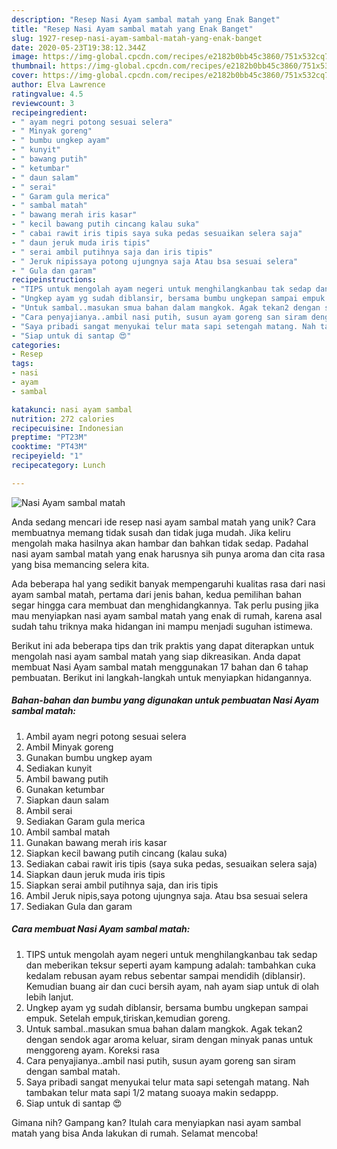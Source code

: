 ```yaml
---
description: "Resep Nasi Ayam sambal matah yang Enak Banget"
title: "Resep Nasi Ayam sambal matah yang Enak Banget"
slug: 1927-resep-nasi-ayam-sambal-matah-yang-enak-banget
date: 2020-05-23T19:38:12.344Z
image: https://img-global.cpcdn.com/recipes/e2182b0bb45c3860/751x532cq70/nasi-ayam-sambal-matah-foto-resep-utama.jpg
thumbnail: https://img-global.cpcdn.com/recipes/e2182b0bb45c3860/751x532cq70/nasi-ayam-sambal-matah-foto-resep-utama.jpg
cover: https://img-global.cpcdn.com/recipes/e2182b0bb45c3860/751x532cq70/nasi-ayam-sambal-matah-foto-resep-utama.jpg
author: Elva Lawrence
ratingvalue: 4.5
reviewcount: 3
recipeingredient:
- " ayam negri potong sesuai selera"
- " Minyak goreng"
- " bumbu ungkep ayam"
- " kunyit"
- " bawang putih"
- " ketumbar"
- " daun salam"
- " serai"
- " Garam gula merica"
- " sambal matah"
- " bawang merah iris kasar"
- " kecil bawang putih cincang kalau suka"
- " cabai rawit iris tipis saya suka pedas sesuaikan selera saja"
- " daun jeruk muda iris tipis"
- " serai ambil putihnya saja dan iris tipis"
- " Jeruk nipissaya potong ujungnya saja Atau bsa sesuai selera"
- " Gula dan garam"
recipeinstructions:
- "TIPS untuk mengolah ayam negeri untuk menghilangkanbau tak sedap dan meberikan teksur seperti ayam kampung adalah: tambahkan cuka kedalam rebusan ayam rebus sebentar sampai mendidih (diblansir). Kemudian buang air dan cuci bersih ayam, nah ayam siap untuk di olah lebih lanjut."
- "Ungkep ayam yg sudah diblansir, bersama bumbu ungkepan sampai empuk. Setelah empuk,tiriskan,kemudian goreng."
- "Untuk sambal..masukan smua bahan dalam mangkok. Agak tekan2 dengan sendok agar aroma keluar, siram dengan minyak panas untuk menggoreng ayam. Koreksi rasa"
- "Cara penyajianya..ambil nasi putih, susun ayam goreng san siram dengan sambal matah."
- "Saya pribadi sangat menyukai telur mata sapi setengah matang. Nah tambakan telur mata sapi 1/2 matang suoaya makin sedappp."
- "Siap untuk di santap 😍"
categories:
- Resep
tags:
- nasi
- ayam
- sambal

katakunci: nasi ayam sambal 
nutrition: 272 calories
recipecuisine: Indonesian
preptime: "PT23M"
cooktime: "PT43M"
recipeyield: "1"
recipecategory: Lunch

---
```



![Nasi Ayam sambal matah](https://img-global.cpcdn.com/recipes/e2182b0bb45c3860/751x532cq70/nasi-ayam-sambal-matah-foto-resep-utama.jpg)

Anda sedang mencari ide resep nasi ayam sambal matah yang unik? Cara membuatnya memang tidak susah dan tidak juga mudah. Jika keliru mengolah maka hasilnya akan hambar dan bahkan tidak sedap. Padahal nasi ayam sambal matah yang enak harusnya sih punya aroma dan cita rasa yang bisa memancing selera kita.



Ada beberapa hal yang sedikit banyak mempengaruhi kualitas rasa dari nasi ayam sambal matah, pertama dari jenis bahan, kedua pemilihan bahan segar hingga cara membuat dan menghidangkannya. Tak perlu pusing jika mau menyiapkan nasi ayam sambal matah yang enak di rumah, karena asal sudah tahu triknya maka hidangan ini mampu menjadi suguhan istimewa.


Berikut ini ada beberapa tips dan trik praktis yang dapat diterapkan untuk mengolah nasi ayam sambal matah yang siap dikreasikan. Anda dapat membuat Nasi Ayam sambal matah menggunakan 17 bahan dan 6 tahap pembuatan. Berikut ini langkah-langkah untuk menyiapkan hidangannya.

<!--inarticleads1-->

##### Bahan-bahan dan bumbu yang digunakan untuk pembuatan Nasi Ayam sambal matah:

1. Ambil  ayam negri potong sesuai selera
1. Ambil  Minyak goreng
1. Gunakan  bumbu ungkep ayam
1. Sediakan  kunyit
1. Ambil  bawang putih
1. Gunakan  ketumbar
1. Siapkan  daun salam
1. Ambil  serai
1. Sediakan  Garam gula merica
1. Ambil  sambal matah
1. Gunakan  bawang merah iris kasar
1. Siapkan  kecil bawang putih cincang (kalau suka)
1. Sediakan  cabai rawit iris tipis (saya suka pedas, sesuaikan selera saja)
1. Siapkan  daun jeruk muda iris tipis
1. Siapkan  serai ambil putihnya saja, dan iris tipis
1. Ambil  Jeruk nipis,saya potong ujungnya saja. Atau bsa sesuai selera
1. Sediakan  Gula dan garam




<!--inarticleads2-->

##### Cara membuat Nasi Ayam sambal matah:

1. TIPS untuk mengolah ayam negeri untuk menghilangkanbau tak sedap dan meberikan teksur seperti ayam kampung adalah: tambahkan cuka kedalam rebusan ayam rebus sebentar sampai mendidih (diblansir). Kemudian buang air dan cuci bersih ayam, nah ayam siap untuk di olah lebih lanjut.
1. Ungkep ayam yg sudah diblansir, bersama bumbu ungkepan sampai empuk. Setelah empuk,tiriskan,kemudian goreng.
1. Untuk sambal..masukan smua bahan dalam mangkok. Agak tekan2 dengan sendok agar aroma keluar, siram dengan minyak panas untuk menggoreng ayam. Koreksi rasa
1. Cara penyajianya..ambil nasi putih, susun ayam goreng san siram dengan sambal matah.
1. Saya pribadi sangat menyukai telur mata sapi setengah matang. Nah tambakan telur mata sapi 1/2 matang suoaya makin sedappp.
1. Siap untuk di santap 😍




Gimana nih? Gampang kan? Itulah cara menyiapkan nasi ayam sambal matah yang bisa Anda lakukan di rumah. Selamat mencoba!
